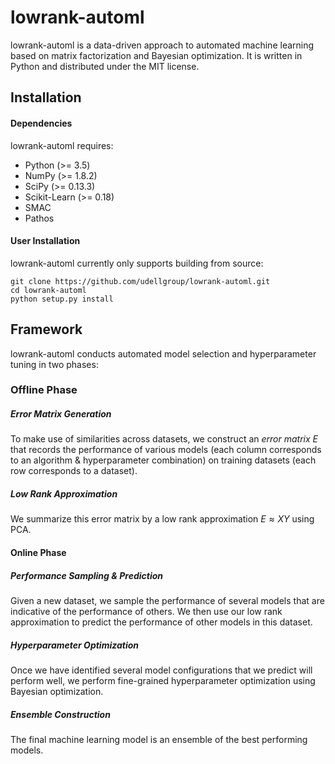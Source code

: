 # lowrank-automl
lowrank-automl is a data-driven approach to automated machine 
learning based on matrix factorization and Bayesian optimization.
It is written in Python and distributed under the MIT license.

## Installation

#### Dependencies
lowrank-automl requires:
* Python (>= 3.5)
* NumPy  (>= 1.8.2)
* SciPy  (>= 0.13.3)
* Scikit-Learn  (>= 0.18)
* SMAC
* Pathos

#### User Installation
lowrank-automl currently only supports building from source:
```
git clone https://github.com/udellgroup/lowrank-automl.git
cd lowrank-automl
python setup.py install
```

## Framework
lowrank-automl conducts automated model selection and 
hyperparameter tuning in two phases:

### Offline Phase

##### Error Matrix Generation
To make use of similarities across datasets, we construct
an *error matrix* $E$ that records the performance of various
models (each column corresponds to an algorithm & hyperparameter
combination) on training datasets (each row corresponds to
a dataset). 

##### Low Rank Approximation
We summarize this error matrix by a low rank approximation
$E \approx XY$ using PCA.

#### Online Phase

##### Performance Sampling & Prediction
Given a new dataset, we sample the performance of several
models that are indicative of the performance of others. We
then use our low rank approximation to predict the performance
of other models in this dataset.

##### Hyperparameter Optimization
Once we have identified several model configurations that
we predict will perform well, we perform fine-grained 
hyperparameter optimization using Bayesian optimization.

##### Ensemble Construction
The final machine learning model is an ensemble of the
best performing models.